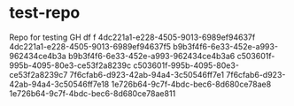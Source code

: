 test-repo
=========

Repo for testing GH
df
f
4dc221a1-e228-4505-9013-6989ef94637f
4dc221a1-e228-4505-9013-6989ef94637f5
b9b3f4f6-6e33-452e-a993-962434ce4b3a
b9b3f4f6-6e33-452e-a993-962434ce4b3a6
c503601f-995b-4095-80e3-ce53f2a8239c
c503601f-995b-4095-80e3-ce53f2a8239c7
7f6cfab6-d923-42ab-94a4-3c50546ff7e1
7f6cfab6-d923-42ab-94a4-3c50546ff7e18
1e726b64-9c7f-4bdc-bec6-8d680ce78ae8
1e726b64-9c7f-4bdc-bec6-8d680ce78ae811
